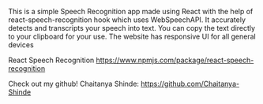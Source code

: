 This is a simple Speech Recognition app made using React with the help of react-speech-recognition hook which uses WebSpeechAPI.
It accurately detects and transcripts your speech into text. 
You can copy the text directly to your clipboard for your use.
The website has responsive UI for all general devices

React Speech Recognition 
https://www.npmjs.com/package/react-speech-recognition

Check out my github!
Chaitanya Shinde: https://github.com/Chaitanya-Shinde
